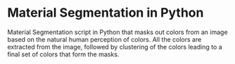 # Material Segmentation in Python
Material Segmentation script in Python that masks out colors from an image based on the natural human perception of colors. All the colors are extracted from the image, followed by clustering of the colors leading to a final set of colors that form the masks.
